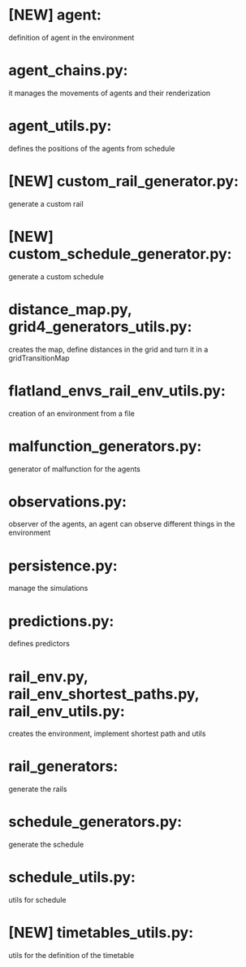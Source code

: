 # [NEW] agent:
definition of agent in the environment

# agent_chains.py:
it manages the movements of agents and their renderization

# agent_utils.py:
defines the positions of the agents from schedule

# [NEW] custom_rail_generator.py:
generate a custom rail

# [NEW] custom_schedule_generator.py:
generate a custom schedule

# distance_map.py, grid4_generators_utils.py:
creates the map, define distances in the grid and turn it in a gridTransitionMap

# flatland_envs_rail_env_utils.py:    
creation of an environment from a file

# malfunction_generators.py:    
generator of malfunction for the agents

# observations.py:   
observer of the agents, an agent can observe different things in the environment

# persistence.py:    
manage the simulations

# predictions.py:   
defines predictors

# rail_env.py, rail_env_shortest_paths.py, rail_env_utils.py:    
creates the environment, implement shortest path and utils

# rail_generators:    
generate the rails

# schedule_generators.py:
generate the schedule

# schedule_utils.py:    
utils for schedule

# [NEW] timetables_utils.py:
utils for the definition of the timetable

